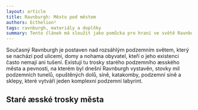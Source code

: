 ```yaml
---
layout: article  
title: Ravnburgh: Město pod městem  
authors: Ecthelion²  
tags: ravnburgh, materiály a doplňky 
summary: Tento článek má sloužit jako pomůcka pro hraní ve světě Ravnburghu. Popisuje podzemí, katakomby, doly a prastaré trosky æsských měst, na kterém je moderní Ravnburgh postaven. Pod rušnými ulicemi se skrývají nástrahy v temnotách a dávno zapomenutá tajemství. 
---
```

  

Současný Ravnburgh je postaven nad rozsáhlým podzemním světem, který se nachází pod ulicemi, domy a nohama obyvatel, kteří o jeho existenci často nemají ani tušení. Existují tu trosky starého podzemního æsského města a pevnosti, na kterém byl dnešní Ravnburgh vystavěn, stovky mil podzemních tunelů, opuštěných dolů, síně, katakomby, podzemní síně a sklepy, které vytváří jeden komplexní podzemní labyrint.

## Staré æsské trosky města
